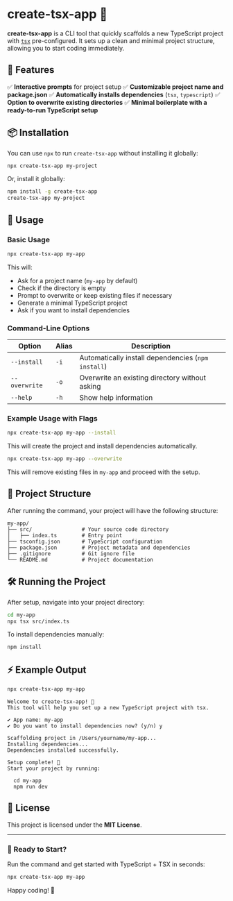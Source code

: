 # create-tsx-app 🚀

**create-tsx-app** is a CLI tool that quickly scaffolds a new TypeScript project with [`tsx`](https://github.com/privatenumber/tsx) pre-configured. It sets up a clean and minimal project structure, allowing you to start coding immediately.

## 🌟 Features

✅ **Interactive prompts** for project setup
✅ **Customizable project name and package.json**
✅ **Automatically installs dependencies** (`tsx`, `typescript`)
✅ **Option to overwrite existing directories**
✅ **Minimal boilerplate with a ready-to-run TypeScript setup**

## 📦 Installation

You can use `npx` to run `create-tsx-app` without installing it globally:

```sh
npx create-tsx-app my-project
```

Or, install it globally:

```sh
npm install -g create-tsx-app
create-tsx-app my-project
```

## 🚀 Usage

### **Basic Usage**

```sh
npx create-tsx-app my-app
```

This will:

- Ask for a project name (`my-app` by default)
- Check if the directory is empty
- Prompt to overwrite or keep existing files if necessary
- Generate a minimal TypeScript project
- Ask if you want to install dependencies

### **Command-Line Options**

| Option        | Alias | Description                                        |
| ------------- | ----- | -------------------------------------------------- |
| `--install`   | `-i`  | Automatically install dependencies (`npm install`) |
| `--overwrite` | `-o`  | Overwrite an existing directory without asking     |
| `--help`      | `-h`  | Show help information                              |

### **Example Usage with Flags**

```sh
npx create-tsx-app my-app --install
```

This will create the project and install dependencies automatically.

```sh
npx create-tsx-app my-app --overwrite
```

This will remove existing files in `my-app` and proceed with the setup.

## 📂 Project Structure

After running the command, your project will have the following structure:

```
my-app/
├── src/                # Your source code directory
│   ├── index.ts        # Entry point
├── tsconfig.json       # TypeScript configuration
├── package.json        # Project metadata and dependencies
├── .gitignore          # Git ignore file
└── README.md           # Project documentation
```

## 🛠️ Running the Project

After setup, navigate into your project directory:

```sh
cd my-app
npx tsx src/index.ts
```

To install dependencies manually:

```sh
npm install
```

## ⚡ Example Output

```sh
npx create-tsx-app my-app
```

```
Welcome to create-tsx-app! 🚀
This tool will help you set up a new TypeScript project with tsx.

✔ App name: my-app
✔ Do you want to install dependencies now? (y/n) y

Scaffolding project in /Users/yourname/my-app...
Installing dependencies...
Dependencies installed successfully.

Setup complete! 🎉
Start your project by running:

  cd my-app
  npm run dev
```

## 📜 License

This project is licensed under the **MIT License**.

---

### **🚀 Ready to Start?**

Run the command and get started with TypeScript + TSX in seconds:

```sh
npx create-tsx-app my-app
```

Happy coding! 🎉
